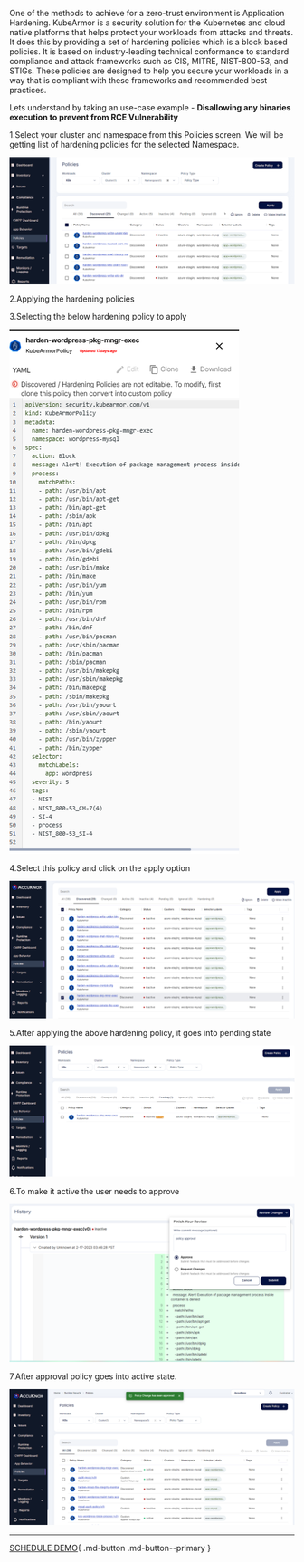 
One of the methods to achieve for a zero-trust environment is Application Hardening. KubeArmor is a security solution for the Kubernetes and cloud native platforms that helps protect your workloads from attacks and threats. It does this by providing a set of hardening policies which is a block based policies. It is based on industry-leading technical conformance to standard compliance and attack frameworks such as CIS, MITRE, NIST-800-53, and STIGs. These policies are designed to help you secure your workloads in a way that is compliant with these frameworks and recommended best practices.

Lets understand by taking an use-case example - **Disallowing any binaries execution to prevent from RCE Vulnerability**





1.Select your cluster and namespace from this Policies screen. We will be getting list of hardening policies for the selected Namespace.

![](images/app-harden-1.png)

2.Applying the hardening policies 

3.Selecting the below hardening policy to apply

![](images/app-harden-2.png)


4.Select this policy and click on the apply option 

![](images/app-harden-3.png)


5.After applying the above hardening policy, it goes into pending state 

![](images/app-harden-4.png)

6.To make it active the user needs to approve

![](images/app-harden-5.png)

7.After approval policy goes into active state. 

![](images/app-harden-6.png)

- - - 
[SCHEDULE DEMO](https://www.accuknox.com/contact-us){ .md-button .md-button--primary }
